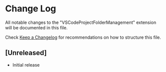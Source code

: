 # Change Log

All notable changes to the "VSCodeProjectFolderManagement" extension will be documented in this file.

Check [Keep a Changelog](http://keepachangelog.com/) for recommendations on how to structure this file.

## [Unreleased]

- Initial release